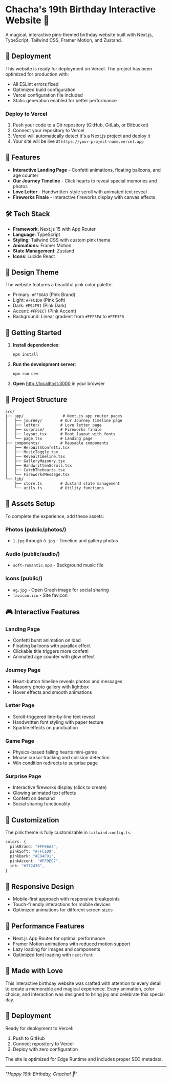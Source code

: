 # Chacha's 19th Birthday Interactive Website 🎉

A magical, interactive pink-themed birthday website built with Next.js, TypeScript, Tailwind CSS, Framer Motion, and Zustand.

## 🚀 Deployment

This website is ready for deployment on Vercel. The project has been optimized for production with:
- All ESLint errors fixed
- Optimized build configuration
- Vercel configuration file included
- Static generation enabled for better performance

### Deploy to Vercel

1. Push your code to a Git repository (GitHub, GitLab, or Bitbucket)
2. Connect your repository to Vercel
3. Vercel will automatically detect it's a Next.js project and deploy it
4. Your site will be live at `https://your-project-name.vercel.app`

## 🎀 Features

- **Interactive Landing Page** - Confetti animations, floating balloons, and age counter
- **Our Journey Timeline** - Click hearts to reveal special memories and photos  
- **Love Letter** - Handwritten-style scroll with animated text reveal
- **Fireworks Finale** - Interactive fireworks display with canvas effects

## 🛠️ Tech Stack

- **Framework**: Next.js 15 with App Router
- **Language**: TypeScript
- **Styling**: Tailwind CSS with custom pink theme
- **Animations**: Framer Motion
- **State Management**: Zustand
- **Icons**: Lucide React

## 🎨 Design Theme

The website features a beautiful pink color palette:
- Primary: `#FF66A3` (Pink Brand)
- Light: `#FFC1D9` (Pink Soft)  
- Dark: `#E94F91` (Pink Dark)
- Accent: `#FF9EC7` (Pink Accent)
- Background: Linear gradient from `#FFF5FA` to `#FFE3F0`

## 🚀 Getting Started

1. **Install dependencies**:
   ```bash
   npm install
   ```

2. **Run the development server**:
   ```bash
   npm run dev
   ```

3. **Open** [http://localhost:3000](http://localhost:3000) in your browser

## 📁 Project Structure

```
src/
├── app/                 # Next.js app router pages
│   ├── journey/        # Our Journey timeline page
│   ├── letter/         # Love letter page  
│   ├── surprise/       # Fireworks finale
│   ├── layout.tsx      # Root layout with fonts
│   └── page.tsx        # Landing page
├── components/         # Reusable components
│   ├── HeroWithConfetti.tsx
│   ├── MusicToggle.tsx
│   ├── RevealTimeline.tsx
│   ├── GalleryMasonry.tsx
│   ├── HandwrittenScroll.tsx
│   ├── CatchTheHearts.tsx
│   └── FireworksMessage.tsx
└── lib/
    ├── store.ts        # Zustand state management
    └── utils.ts        # Utility functions
```

## 🎵 Assets Setup

To complete the experience, add these assets:

### Photos (public/photos/)
- `1.jpg` through `8.jpg` - Timeline and gallery photos

### Audio (public/audio/)  
- `soft-romantic.mp3` - Background music file

### Icons (public/)
- `og.jpg` - Open Graph image for social sharing
- `favicon.ico` - Site favicon

## 🎮 Interactive Features

### Landing Page
- Confetti burst animation on load
- Floating balloons with parallax effect
- Clickable title triggers more confetti
- Animated age counter with glow effect

### Journey Page
- Heart-button timeline reveals photos and messages
- Masonry photo gallery with lightbox
- Hover effects and smooth animations

### Letter Page  
- Scroll-triggered line-by-line text reveal
- Handwritten font styling with paper texture
- Sparkle effects on punctuation

### Game Page
- Physics-based falling hearts mini-game
- Mouse cursor tracking and collision detection
- Win condition redirects to surprise page

### Surprise Page
- Interactive fireworks display (click to create)
- Glowing animated text effects  
- Confetti on demand
- Social sharing functionality

## 🎨 Customization

The pink theme is fully customizable in `tailwind.config.ts`:

```typescript
colors: {
  pinkBrand: "#FF66A3",
  pinkSoft: "#FFC1D9", 
  pinkDark: "#E94F91",
  pinkAccent: "#FF9EC7",
  ink: "#37243B",
}
```

## 📱 Responsive Design

- Mobile-first approach with responsive breakpoints
- Touch-friendly interactions for mobile devices  
- Optimized animations for different screen sizes

## 🌟 Performance Features

- Next.js App Router for optimal performance
- Framer Motion animations with reduced motion support
- Lazy loading for images and components
- Optimized font loading with `next/font`

## 💖 Made with Love

This interactive birthday website was crafted with attention to every detail to create a memorable and magical experience. Every animation, color choice, and interaction was designed to bring joy and celebrate this special day.

## 🚀 Deployment

Ready for deployment to Vercel:

1. Push to GitHub
2. Connect repository to Vercel  
3. Deploy with zero configuration

The site is optimized for Edge Runtime and includes proper SEO metadata.

---

*"Happy 19th Birthday, Chacha! 🎉"*
